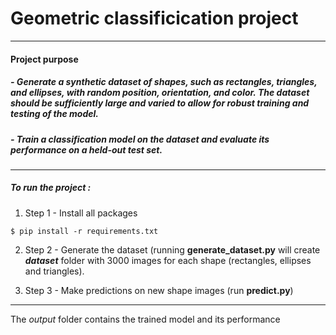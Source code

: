 # Geometric classificication project
--- 
####        **Project purpose**

#####  - Generate a synthetic dataset of shapes, such as rectangles, triangles, and ellipses, with random position, orientation, and color. The dataset should be sufficiently large and varied to allow for robust training and testing of the model.

##### - Train a classification model on the dataset and evaluate its performance on a held-out test set.

---
##### To run the project : 

1. Step 1 - Install all packages
```
$ pip install -r requirements.txt
```
2. Step 2 - Generate the dataset (running **generate_dataset.py** will create **_dataset_** folder with 3000 images for each shape (rectangles, ellipses and triangles).

3. Step 3 - Make predictions on new shape images (run **predict.py**)

---

The _output_ folder contains the trained model and its performance
